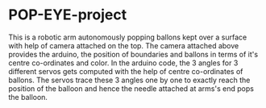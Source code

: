 # POP-EYE-project
This is a robotic arm autonomously  popping ballons kept over a surface with help of camera attached on the top.
The camera attached above provides the arduino, the position of boundaries and ballons in terms of it's centre co-ordinates and color.
In the arduino code, the 3 angles for 3 different servos gets computed with the help of centre co-ordinates of ballons. The servos trace these 3 angles one by one to exactly reach the position of the balloon and hence the needle attached at arms's end pops the balloon.
